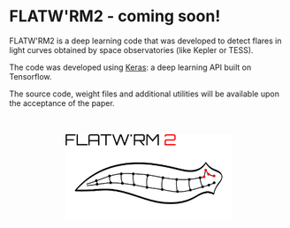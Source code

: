 # FLATW'RM2 - coming soon!

FLATW'RM2 is a deep learning code that was developed to detect flares in light curves obtained by space observatories (like Kepler or TESS). 

The code was developed using <a href="https://keras.io">Keras</a>: a deep learning API built on Tensorflow.

The source code, weight files and additional utilities will be available upon the acceptance of the paper.


<!--<img src="flatwrm-mark2.png" width="250">-->
<p align="center">
  <br><br>
<img src="flatwrm-mark2.png" width="300">
</p>
